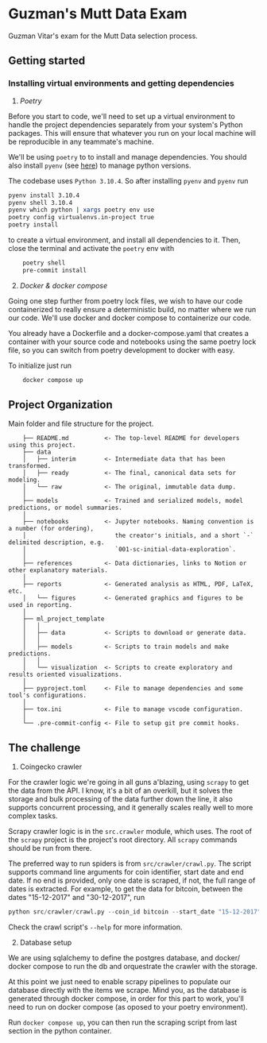 # Guzman's Mutt Data Exam

Guzman Vitar's exam for the Mutt Data selection process.

## Getting started

### Installing virtual environments and getting dependencies

1. *Poetry*

Before you start to code, we'll need to set up a virtual environment to handle the project dependencies separately
from your system's Python packages. This will ensure that whatever you run on your local machine will be
reproducible in any teammate's machine.

We'll be using `poetry` to to install and manage dependencies. You should also install `pyenv` (see [here](https://github.com/pyenv/pyenv-installer)) to manage python versions.

The codebase uses `Python 3.10.4`. So after installing `pyenv` and `pyenv` run
```bash
pyenv install 3.10.4
pyenv shell 3.10.4
pyenv which python | xargs poetry env use
poetry config virtualenvs.in-project true
poetry install
```
to create a virtual environment, and install all dependencies to it. Then, close the terminal and activate the `poetry` env with
```bash
    poetry shell
    pre-commit install
```

2. *Docker & docker compose*

Going one step further from poetry lock files, we wish to have our code containerized to really ensure a deterministic
build, no matter where we run our code. We'll use docker and docker compose to containerize our code.

You already have a Dockerfile and a docker-compose.yaml that creates a container with your source code and notebooks
using the same poetry lock file, so you can switch from poetry development to docker with easy.

To initialize just run
```bash
    docker compose up
```

## Project Organization

Main folder and file structure for the project.
```
    ├── README.md          <- The top-level README for developers using this project.
    ├── data
    │   ├── interim        <- Intermediate data that has been transformed.
    │   ├── ready          <- The final, canonical data sets for modeling.
    │   └── raw            <- The original, immutable data dump.
    │
    ├── models             <- Trained and serialized models, model predictions, or model summaries.
    │
    ├── notebooks          <- Jupyter notebooks. Naming convention is a number (for ordering),
    │                         the creator's initials, and a short `-` delimited description, e.g.
    │                         `001-sc-initial-data-exploration`.
    │
    ├── references         <- Data dictionaries, links to Notion or other explanatory materials.
    │
    ├── reports            <- Generated analysis as HTML, PDF, LaTeX, etc.
    │   └── figures        <- Generated graphics and figures to be used in reporting.
    │
    ├── ml_project_template
    │   │
    │   ├── data           <- Scripts to download or generate data.
    │   │
    │   ├── models         <- Scripts to train models and make predictions.
    │   │
    │   └── visualization  <- Scripts to create exploratory and results oriented visualizations.
    │
    ├── pyproject.toml     <- File to manage dependencies and some tool's configurations.
    │
    ├── tox.ini            <- File to manage vscode configuration.
    │
    └── .pre-commit-config <- File to setup git pre commit hooks.

```
## The challenge

1. Coingecko crawler

For the crawler logic we're going in all guns a'blazing, using `scrapy` to get the data from the API.
I know, it's a bit of an overkill, but it solves the storage and bulk processing of the data further down the
line, it also supports concurrent processing, and it generally scales really well to more complex tasks.

Scrapy crawler logic is in the `src.crawler` module, which uses. The root of the `scrapy` project is the project's root directory. All `scrapy` commands should be run from there.

The preferred way to run spiders is from `src/crawler/crawl.py`. The script supports command line arguments for
coin identifier, start date and end date. If no end is provided, only one date is scraped, if not, the full range of dates is extracted. For example, to get the data for bitcoin, between the dates "15-12-2017" and "30-12-2017", run
```python
python src/crawler/crawl.py --coin_id bitcoin --start_date "15-12-2017" --end_date "30-12-2017"
```
Check the crawl script's `--help` for more information.

2. Database setup

We are using sqlalchemy to define the postgres database, and docker/ docker compose to run the db and orquestrate the crawler with the storage.

At this point we just need to enable scrapy pipelines to populate our database directly with the items we scrape. Mind you, as
the database is generated through docker compose, in order for this part to work, you'll need to run on docker compose (as
oposed to your poetry environment).

Run `docker compose up`, you can then run the scraping script from last section in the python container.
